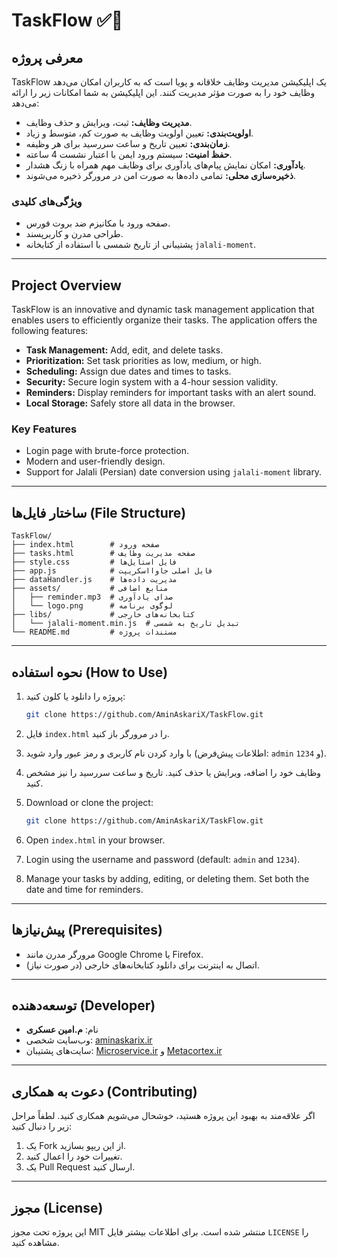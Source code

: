# TaskFlow ✅📅

## معرفی پروژه
TaskFlow یک اپلیکیشن مدیریت وظایف خلاقانه و پویا است که به کاربران امکان می‌دهد وظایف خود را به صورت مؤثر مدیریت کنند. این اپلیکیشن به شما امکانات زیر را ارائه می‌دهد:

- **مدیریت وظایف:** ثبت، ویرایش و حذف وظایف.
- **اولویت‌بندی:** تعیین اولویت وظایف به صورت کم، متوسط و زیاد.
- **زمان‌بندی:** تعیین تاریخ و ساعت سررسید برای هر وظیفه.
- **حفظ امنیت:** سیستم ورود ایمن با اعتبار نشست 4 ساعته.
- **یادآوری:** امکان نمایش پیام‌های یادآوری برای وظایف مهم همراه با زنگ هشدار.
- **ذخیره‌سازی محلی:** تمامی داده‌ها به صورت امن در مرورگر ذخیره می‌شوند.

### ویژگی‌های کلیدی
- صفحه ورود با مکانیزم ضد بروت فورس.
- طراحی مدرن و کاربرپسند.
- پشتیبانی از تاریخ شمسی با استفاده از کتابخانه `jalali-moment`.

---

## Project Overview 
TaskFlow is an innovative and dynamic task management application that enables users to efficiently organize their tasks. The application offers the following features:

- **Task Management:** Add, edit, and delete tasks.
- **Prioritization:** Set task priorities as low, medium, or high.
- **Scheduling:** Assign due dates and times to tasks.
- **Security:** Secure login system with a 4-hour session validity.
- **Reminders:** Display reminders for important tasks with an alert sound.
- **Local Storage:** Safely store all data in the browser.

### Key Features
- Login page with brute-force protection.
- Modern and user-friendly design.
- Support for Jalali (Persian) date conversion using `jalali-moment` library.

---

## ساختار فایل‌ها (File Structure)

```
TaskFlow/
├── index.html        # صفحه ورود
├── tasks.html        # صفحه مدیریت وظایف
├── style.css         # فایل استایل‌ها
├── app.js            # فایل اصلی جاوااسکریپت
├── dataHandler.js    # مدیریت داده‌ها
├── assets/           # منابع اضافی
│   ├── reminder.mp3  # صدای یادآوری
│   └── logo.png      # لوگوی برنامه
├── libs/             # کتابخانه‌های خارجی
│   └── jalali-moment.min.js  # تبدیل تاریخ به شمسی
└── README.md         # مستندات پروژه
```

---

## نحوه استفاده (How to Use)


1. پروژه را دانلود یا کلون کنید:
   ```bash
   git clone https://github.com/AminAskariX/TaskFlow.git
   ```
2. فایل `index.html` را در مرورگر باز کنید.
3. با وارد کردن نام کاربری و رمز عبور وارد شوید (اطلاعات پیش‌فرض: `admin` و `1234`).
4. وظایف خود را اضافه، ویرایش یا حذف کنید. تاریخ و ساعت سررسید را نیز مشخص کنید.


1. Download or clone the project:
   ```bash
   git clone https://github.com/AminAskariX/TaskFlow.git
   ```
2. Open `index.html` in your browser.
3. Login using the username and password (default: `admin` and `1234`).
4. Manage your tasks by adding, editing, or deleting them. Set both the date and time for reminders.

---

## پیش‌نیازها (Prerequisites)
- مرورگر مدرن مانند Google Chrome یا Firefox.
- اتصال به اینترنت برای دانلود کتابخانه‌های خارجی (در صورت نیاز).

---

## توسعه‌دهنده (Developer)
- نام: **م.امین عسکری**  
- وب‌سایت شخصی: [aminaskarix.ir](https://aminaskarix.ir)  
- سایت‌های پشتیبان: [Microservice.ir](https://microservice.ir) و [Metacortex.ir](https://metacortex.ir)

---

## دعوت به همکاری (Contributing)
اگر علاقه‌مند به بهبود این پروژه هستید، خوشحال می‌شویم همکاری کنید. لطفاً مراحل زیر را دنبال کنید:

1. یک Fork از این ریپو بسازید.
2. تغییرات خود را اعمال کنید.
3. یک Pull Request ارسال کنید.

---

## مجوز (License)
این پروژه تحت مجوز MIT منتشر شده است. برای اطلاعات بیشتر فایل `LICENSE` را مشاهده کنید.

